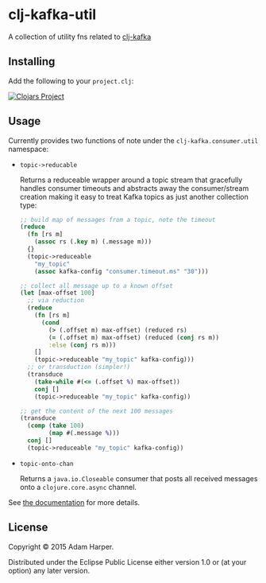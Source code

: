 # clj-kafka-util

A collection of utility fns related to [clj-kafka]

[clj-kafka]: https://github.com/pingles/clj-kafka

## Installing

Add the following to your `project.clj`:

[![Clojars Project](http://clojars.org/org.clojars.ah45/clj-kafka-util/latest-version.svg)](http://clojars.org/org.clojars.ah45/clj-kafka-util)

## Usage

Currently provides two functions of note under the
`clj-kafka.consumer.util` namespace:

* `topic->reducable`

  Returns a reduceable wrapper around a topic stream that gracefully
  handles consumer timeouts and abstracts away the consumer/stream
  creation making it easy to treat Kafka topics as just another
  collection type:

  ```clojure
  ;; build map of messages from a topic, note the timeout
  (reduce
    (fn [rs m]
      (assoc rs (.key m) (.message m)))
    {}
    (topic->reduceable
      "my_topic"
      (assoc kafka-config "consumer.timeout.ms" "30")))

  ;; collect all message up to a known offset
  (let [max-offset 100]
    ;; via reduction
    (reduce
      (fn [rs m]
        (cond
          (> (.offset m) max-offset) (reduced rs)
          (= (.offset m) max-offset) (reduced (conj rs m))
          :else (conj rs m)))
      []
      (topic->reduceable "my_topic" kafka-config)))
    ;; or transduction (simpler!)
    (transduce
      (take-while #(<= (.offset %) max-offset))
      conj []
      (topic->reduceable "my_topic" kafka-config))

  ;; get the content of the next 100 messages
  (transduce
    (comp (take 100)
          (map #(.message %)))
    conj []
    (topic->reduceable "my_topic" kafka-config))
  ```
* `topic-onto-chan`

  Returns a `java.io.Closeable` consumer that posts all received
  messages onto a `clojure.core.async` channel.

See [the documentation][docs] for more details.

[docs]: https://ah45.github.io/clj-kafka-util/clj-kafka.consumer.util.html

## License

Copyright © 2015 Adam Harper.

Distributed under the Eclipse Public License either version 1.0 or (at
your option) any later version.
